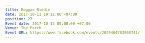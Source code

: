 ```yaml
---
title: Reggae Riddim
date: 2017-10-11 10:11:00 +07:00
position: 27
Event date: 2017-10-13 00:00:00 +07:00
Venue: The Porch
Event URL: https://www.facebook.com/events/2029464783948741/
---
```


